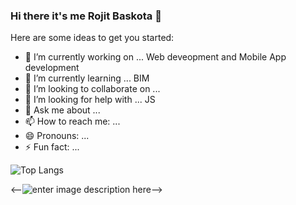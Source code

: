 ### Hi there it's me Rojit Baskota 👋


Here are some ideas to get you started:

- 🔭 I’m currently working on ... Web deveopment and Mobile App development
- 🌱 I’m currently learning ... BIM
- 👯 I’m looking to collaborate on ... 
- 🤔 I’m looking for help with ... JS
- 💬 Ask me about ... 
- 📫 How to reach me: ...
- 😄 Pronouns: ...
- ⚡ Fun fact: ...

![Top Langs](https://github-readme-stats.vercel.app/api/top-langs/?username=9996rojit)

<--![enter image description here](https://github-readme-stats.vercel.app/api?username=amirk3321&&show_icons=true&title_color=ffffff&icon_color=bb2acf&text_color=daf7dc&bg_color=151515)-->
